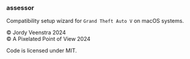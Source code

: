 ### assessor

Compatibility setup wizard for `Grand Theft Auto V` on macOS systems.

© Jordy Veenstra 2024 <br/>
© A Pixelated Point of View 2024 <br/>

Code is licensed under MIT. <br/><br/>
